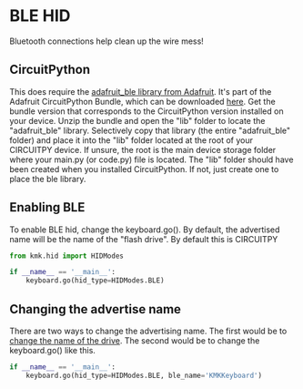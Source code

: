 # BLE HID
Bluetooth connections help clean up the wire mess!

## CircuitPython
This does require the [adafruit_ble library from Adafruit](https://github.com/adafruit/Adafruit_CircuitPython_BLE/tree/master/adafruit_ble).
It's part of the Adafruit CircuitPython Bundle, which can be downloaded [here](https://github.com/adafruit/Adafruit_CircuitPython_Bundle/releases/tag/20220715).
Get the bundle version that corresponds to the CircuitPython version installed on your device. Unzip the bundle and open the "lib" folder to locate the "adafruit_ble" library. Selectively copy that library (the entire "adafruit_ble" folder) and place it into the "lib" folder located at the root of your CIRCUITPY device. If unsure, the root is the main device storage folder where your main.py (or code.py) file is located. The "lib" folder should have been created when you installed CircuitPython. If not, just create one to place the ble library.

## Enabling BLE

To enable BLE hid, change the keyboard.go(). By default, the advertised name
will be the name of the "flash drive". By default this is CIRCUITPY

```python
from kmk.hid import HIDModes

if __name__ == '__main__':
    keyboard.go(hid_type=HIDModes.BLE)
```

## Changing the advertise name
There are two ways to change the advertising name. The first would be to
[change the name of the drive](https://learn.adafruit.com/welcome-to-circuitpython/renaming-circuitpy).
The second would be to change the keyboard.go() like this.

```python
if __name__ == '__main__':
    keyboard.go(hid_type=HIDModes.BLE, ble_name='KMKKeyboard')
```

